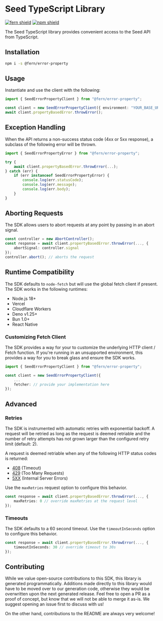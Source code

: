 # Seed TypeScript Library

[![fern shield](https://img.shields.io/badge/%F0%9F%8C%BF-SDK%20generated%20by%20Fern-brightgreen)](https://github.com/fern-api/fern)
[![npm shield](https://img.shields.io/npm/v/@fern/error-property)](https://www.npmjs.com/package/@fern/error-property)

The Seed TypeScript library provides convenient access to the Seed API from TypeScript.

## Installation

```sh
npm i -s @fern/error-property
```

## Usage

Instantiate and use the client with the following:

```typescript
import { SeedErrorPropertyClient } from "@fern/error-property";

const client = new SeedErrorPropertyClient({ environment: "YOUR_BASE_URL" });
await client.propertyBasedError.throwError();
```

## Exception Handling

When the API returns a non-success status code (4xx or 5xx response), a subclass of the following error
will be thrown.

```typescript
import { SeedErrorPropertyError } from "@fern/error-property";

try {
    await client.propertyBasedError.throwError(...);
} catch (err) {
    if (err instanceof SeedErrorPropertyError) {
        console.log(err.statusCode);
        console.log(err.message);
        console.log(err.body);
    }
}
```

## Aborting Requests

The SDK allows users to abort requests at any point by passing in an abort signal.

```typescript
const controller = new AbortController();
const response = await client.propertyBasedError.throwError(..., {
    abortSignal: controller.signal
});
controller.abort(); // aborts the request
```

## Runtime Compatibility

The SDK defaults to `node-fetch` but will use the global fetch client if present. The SDK works in the following
runtimes:

-   Node.js 18+
-   Vercel
-   Cloudflare Workers
-   Deno v1.25+
-   Bun 1.0+
-   React Native

### Customizing Fetch Client

The SDK provides a way for your to customize the underlying HTTP client / Fetch function. If you're running in an
unsupported environment, this provides a way for you to break glass and ensure the SDK works.

```typescript
import { SeedErrorPropertyClient } from "@fern/error-property";

const client = new SeedErrorPropertyClient({
    ...
    fetcher: // provide your implementation here
});
```

## Advanced

### Retries

The SDK is instrumented with automatic retries with exponential backoff. A request will be retried as long
as the request is deemed retriable and the number of retry attempts has not grown larger than the configured
retry limit (default: 2).

A request is deemed retriable when any of the following HTTP status codes is returned:

-   [408](https://developer.mozilla.org/en-US/docs/Web/HTTP/Status/408) (Timeout)
-   [429](https://developer.mozilla.org/en-US/docs/Web/HTTP/Status/429) (Too Many Requests)
-   [5XX](https://developer.mozilla.org/en-US/docs/Web/HTTP/Status/500) (Internal Server Errors)

Use the `maxRetries` request option to configure this behavior.

```typescript
const response = await client.propertyBasedError.throwError(..., {
    maxRetries: 0 // override maxRetries at the request level
});
```

### Timeouts

The SDK defaults to a 60 second timeout. Use the `timeoutInSeconds` option to configure this behavior.

```typescript
const response = await client.propertyBasedError.throwError(..., {
    timeoutInSeconds: 30 // override timeout to 30s
});
```

## Contributing

While we value open-source contributions to this SDK, this library is generated programmatically.
Additions made directly to this library would have to be moved over to our generation code,
otherwise they would be overwritten upon the next generated release. Feel free to open a PR as
a proof of concept, but know that we will not be able to merge it as-is. We suggest opening
an issue first to discuss with us!

On the other hand, contributions to the README are always very welcome!
